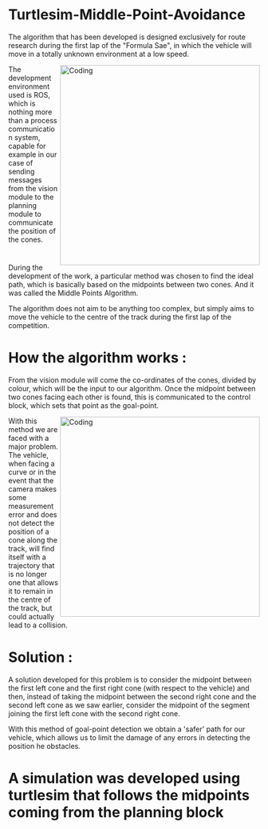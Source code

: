 # Turtlesim-Middle-Point-Avoidance
The algorithm that has been developed is designed exclusively for route research during the first lap of the "Formula Sae", in which the vehicle will move in a totally unknown environment at a low speed.

<img align="right" alt="Coding" width="400" src="https://i.ytimg.com/vi/vkVBi9LWJo0/maxresdefault.jpg">

The development environment used is 
ROS, which is nothing more than a process communication system, capable for example in our case of sending messages from the vision module to the planning module to communicate the position of the cones. 


#
During the development of the work, a particular method was chosen to find the ideal path, which is basically based on the midpoints between two cones.
And it was called the Middle Points Algorithm.
 
The algorithm does not aim to be anything too complex, but simply aims to move the vehicle to the centre of the track during the first lap of the competition.

# How the algorithm works :</h3>
From the vision module will come the co-ordinates of the cones, divided by colour, which will be the input to our algorithm.
Once the midpoint between two cones facing each other is found, this is communicated to the control block, which sets that point as the goal-point. 

<img align="right" alt="Coding" width="400" src="https://automaticaddison.com/wp-content/uploads/2021/05/13-goal-has-been-reached.jpg">

With this method we are faced with a major problem.
The vehicle, when facing a curve or in the event that the camera makes some measurement error and does not detect the position of a cone along the track, will find itself with a trajectory that is no longer one that allows it to remain in the centre of the track, but could actually lead to a collision.

# Solution : </h3>
A solution developed for this problem is to consider the midpoint between the first left cone and the first right cone (with respect to the vehicle) and then, instead of taking the midpoint between the second right cone and the second left cone as we saw earlier, consider the midpoint of the segment joining the first left cone with the second right cone.

With this method of goal-point detection we obtain a 'safer' path for our vehicle, which allows us to limit the damage of any errors in detecting the position he obstacles.

# A simulation was developed using turtlesim that follows the midpoints coming from the planning block </h3>



